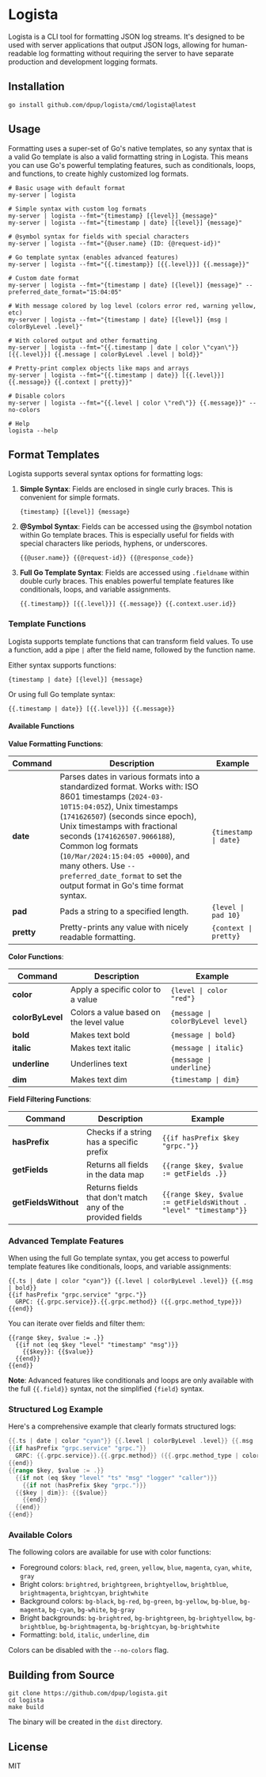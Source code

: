 # Logista

Logista is a CLI tool for formatting JSON log streams. It's designed to be used
with server applications that output JSON logs, allowing for human-readable log
formatting without requiring the server to have separate production and
development logging formats.

## Installation

```
go install github.com/dpup/logista/cmd/logista@latest
```

## Usage

Formatting uses a super-set of Go's native templates, so any syntax that is a
valid Go template is also a valid formatting string in Logista. This means you
can use Go's powerful templating features, such as conditionals, loops, and
functions, to create highly customized log formats.

```
# Basic usage with default format
my-server | logista

# Simple syntax with custom log formats
my-server | logista --fmt="{timestamp} [{level}] {message}"
my-server | logista --fmt="{timestamp | date} [{level}] {message}"

# @symbol syntax for fields with special characters
my-server | logista --fmt="{@user.name} (ID: {@request-id})"

# Go template syntax (enables advanced features)
my-server | logista --fmt="{{.timestamp}} [{{.level}}] {{.message}}"

# Custom date format
my-server | logista --fmt="{timestamp | date} [{level}] {message}" --preferred_date_format="15:04:05"

# With message colored by log level (colors error red, warning yellow, etc)
my-server | logista --fmt="{timestamp | date} [{level}] {msg | colorByLevel .level}"

# With colored output and other formatting
my-server | logista --fmt="{{.timestamp | date | color \"cyan\"}} [{{.level}}] {{.message | colorByLevel .level | bold}}"

# Pretty-print complex objects like maps and arrays
my-server | logista --fmt="{{.timestamp | date}} [{{.level}}] {{.message}} {{.context | pretty}}"

# Disable colors
my-server | logista --fmt="{{.level | color \"red\"}} {{.message}}" --no-colors

# Help
logista --help
```

## Format Templates

Logista supports several syntax options for formatting logs:

1. **Simple Syntax**: Fields are enclosed in single curly braces. This is convenient for simple formats.

   ```
   {timestamp} [{level}] {message}
   ```

2. **@Symbol Syntax**: Fields can be accessed using the @symbol notation within Go template braces. This is especially useful for fields with special characters like periods, hyphens, or underscores.

   ```
   {{@user.name}} {{@request-id}} {{@response_code}}
   ```

3. **Full Go Template Syntax**: Fields are accessed using `.fieldname` within double curly braces. This enables powerful template features like conditionals, loops, and variable assignments.
   ```
   {{.timestamp}} [{{.level}}] {{.message}} {{.context.user.id}}
   ```

### Template Functions

Logista supports template functions that can transform field values. To use a function, add a pipe `|` after the field name, followed by the function name.

Either syntax supports functions:

```
{timestamp | date} [{level}] {message}
```

Or using full Go template syntax:

```
{{.timestamp | date}} [{{.level}}] {{.message}}
```

#### Available Functions

**Value Formatting Functions**:

| Command    | Description                                                                                                                                                                                                                                                                                                                                                                                        | Example               |
| ---------- | -------------------------------------------------------------------------------------------------------------------------------------------------------------------------------------------------------------------------------------------------------------------------------------------------------------------------------------------------------------------------------------------------- | --------------------- |
| **date**   | Parses dates in various formats into a standardized format. Works with: ISO 8601 timestamps (`2024-03-10T15:04:05Z`), Unix timestamps (`1741626507`) (seconds since epoch), Unix timestamps with fractional seconds (`1741626507.9066188`), Common log formats (`10/Mar/2024:15:04:05 +0000`), and many others. Use `--preferred_date_format` to set the output format in Go's time format syntax. | `{timestamp \| date}` |
| **pad**    | Pads a string to a specified length.                                                                                                                                                                                                                                                                                                                                                               | `{level \| pad 10}`   |
| **pretty** | Pretty-prints any value with nicely readable formatting.                                                                                                                                                                                                                                                                                                                                           | `{context \| pretty}` |

**Color Functions**:

| Command          | Description                             | Example                           |
| ---------------- | --------------------------------------- | --------------------------------- |
| **color**        | Apply a specific color to a value       | `{level \| color "red"}`          |
| **colorByLevel** | Colors a value based on the level value | `{message \| colorByLevel level}` |
| **bold**         | Makes text bold                         | `{message \| bold}`               |
| **italic**       | Makes text italic                       | `{message \| italic}`             |
| **underline**    | Underlines text                         | `{message \| underline}`          |
| **dim**          | Makes text dim                          | `{timestamp \| dim}`              |

**Field Filtering Functions**:

| Command              | Description                                                | Example                                                            |
| -------------------- | ---------------------------------------------------------- | ------------------------------------------------------------------ |
| **hasPrefix**        | Checks if a string has a specific prefix                   | `{{if hasPrefix $key "grpc."}}`                                    |
| **getFields**        | Returns all fields in the data map                         | `{{range $key, $value := getFields .}}`                            |
| **getFieldsWithout** | Returns fields that don't match any of the provided fields | `{{range $key, $value := getFieldsWithout . "level" "timestamp"}}` |

### Advanced Template Features

When using the full Go template syntax, you get access to powerful template features like conditionals, loops, and variable assignments:

```
{{.ts | date | color "cyan"}} {{.level | colorByLevel .level}} {{.msg | bold}}
{{if hasPrefix "grpc.service" "grpc."}}
  GRPC: {{.grpc.service}}.{{.grpc.method}} ({{.grpc.method_type}})
{{end}}
```

You can iterate over fields and filter them:

```
{{range $key, $value := .}}
  {{if not (eq $key "level" "timestamp" "msg")}}
    {{$key}}: {{$value}}
  {{end}}
{{end}}
```

**Note**: Advanced features like conditionals and loops are only available with the full `{{.field}}` syntax, not the simplified `{field}` syntax.

### Structured Log Example

Here's a comprehensive example that clearly formats structured logs:

```go
{{.ts | date | color "cyan"}} {{.level | colorByLevel .level}} {{.msg | bold}} ({{.logger | dim}})
{{if hasPrefix "grpc.service" "grpc."}}
  GRPC: {{.grpc.service}}.{{.grpc.method}} ({{.grpc.method_type | color "yellow"}})
{{end}}
{{range $key, $value := .}}
  {{if not (eq $key "level" "ts" "msg" "logger" "caller")}}
    {{if not (hasPrefix $key "grpc.")}}
  {{$key | dim}}: {{$value}}
    {{end}}
  {{end}}
{{end}}
```

### Available Colors

The following colors are available for use with color functions:

- Foreground colors: `black`, `red`, `green`, `yellow`, `blue`, `magenta`, `cyan`, `white`, `gray`
- Bright colors: `brightred`, `brightgreen`, `brightyellow`, `brightblue`, `brightmagenta`, `brightcyan`, `brightwhite`
- Background colors: `bg-black`, `bg-red`, `bg-green`, `bg-yellow`, `bg-blue`, `bg-magenta`, `bg-cyan`, `bg-white`, `bg-gray`
- Bright backgrounds: `bg-brightred`, `bg-brightgreen`, `bg-brightyellow`, `bg-brightblue`, `bg-brightmagenta`, `bg-brightcyan`, `bg-brightwhite`
- Formatting: `bold`, `italic`, `underline`, `dim`

Colors can be disabled with the `--no-colors` flag.

## Building from Source

```
git clone https://github.com/dpup/logista.git
cd logista
make build
```

The binary will be created in the `dist` directory.

## License

MIT
